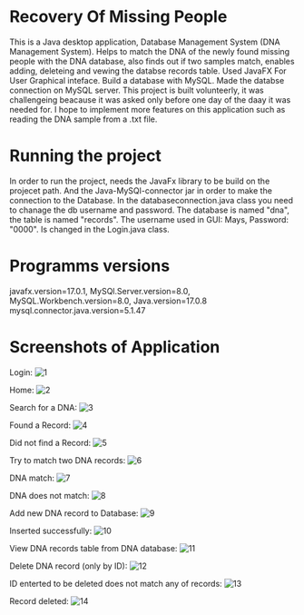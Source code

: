 # Recovery Of Missing People
This is a Java desktop application, Database Management System (DNA Management System). Helps to match the DNA of the newly found missing people with the DNA database, also finds out if two samples match, enables adding, deleteing and vewing the databse records table. Used JavaFX For User Graphical inteface. Build a database with MySQL. Made the databse connection on MySQL server. 
This project is built volunteerly, it was challengeing beacause it was asked only before one day of the daay it was needed for. I hope to implement more features on this application such as reading the DNA sample from a .txt file.

# Running the project 
In order to run the project, needs the JavaFx library to be build on the projecet path. And the Java-MySQl-connector jar in order to make the connection to the Database. 
In the databaseconnection.java class you need to chanage the db username and password.
The database is named "dna", the table is named "records".
The username used in GUI: Mays, Password: "0000". Is changed in the Login.java class.

# Programms versions
javafx.version=17.0.1, 
MySQl.Server.version=8.0, 
MySQL.Workbench.version=8.0, 
Java.version=17.0.8
mysql.connector.java.version=5.1.47

# Screenshots of Application
Login:
![1](https://user-images.githubusercontent.com/65151701/156459343-3ffd20ed-45e8-48f2-8de0-0924435cf528.png)

Home:
![2](https://user-images.githubusercontent.com/65151701/156459495-88e91ad8-a6f1-46cb-ba3d-cf199ae9155f.png)

Search for a DNA:
![3](https://user-images.githubusercontent.com/65151701/156459770-8a9ce6fc-da20-4c31-a53d-d935e339a886.png)

Found a Record:
![4](https://user-images.githubusercontent.com/65151701/156459844-4776391e-fd5d-4c01-ae5b-8157b9534241.png)

Did not find a Record: 
![5](https://user-images.githubusercontent.com/65151701/156459968-632af52f-2092-4b3d-9d6d-07be3a9780f2.png)

Try to match two DNA records: 
![6](https://user-images.githubusercontent.com/65151701/156459979-14fb3034-25b2-4ee7-8653-6d61fadf27b1.png)

DNA match:
![7](https://user-images.githubusercontent.com/65151701/156460155-cba0e14c-7da9-44d1-8788-69901a2c151e.png)

DNA does not match: 
![8](https://user-images.githubusercontent.com/65151701/156460205-0405a5a3-d9f0-4079-a667-bd36de15271f.png)

Add new DNA record to Database:
![9](https://user-images.githubusercontent.com/65151701/156460280-171f11b9-c0e7-4f33-a62b-2618c67a209c.png)

Inserted successfully:
![10](https://user-images.githubusercontent.com/65151701/156460361-7a74b408-5ab5-41b2-9b36-d07125a4adfa.png)

View DNA records table from DNA database:
![11](https://user-images.githubusercontent.com/65151701/156460435-b0eb884e-aaa2-44a7-bf3b-4030d8f6943e.png)

Delete DNA record (only by ID):
![12](https://user-images.githubusercontent.com/65151701/156460510-7ea3d9db-4749-496e-aa9b-9601fdb2e37e.png)

ID enterted to be deleted does not match any of records:
![13](https://user-images.githubusercontent.com/65151701/156460555-a048c82d-7575-4fce-83a7-87beae9cdaff.png)

Record deleted:
![14](https://user-images.githubusercontent.com/65151701/156460636-3bb0c572-7d11-4f00-a4d9-c6048540ca44.png)
